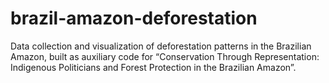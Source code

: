 # brazil-amazon-deforestation
Data collection and visualization of deforestation patterns in the Brazilian Amazon, built as auxiliary code for “Conservation Through Representation: Indigenous Politicians and Forest Protection in the Brazilian Amazon”.
